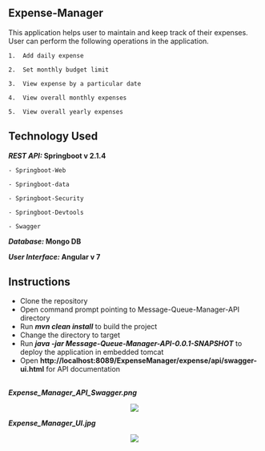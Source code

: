 ## Expense-Manager

This application helps user to maintain and keep track of their expenses. User can perform the following operations in the application.

`1.  Add daily expense`

`2.  Set monthly budget limit`

`3.  View expense by a particular date`

`4.  View overall monthly expenses`

`5.  View overall yearly expenses`

## Technology Used

**_REST API:_ Springboot v 2.1.4**

`- Springboot-Web`

`- Springboot-data`

`- Springboot-Security`

`- Springboot-Devtools`

`- Swagger`

**_Database:_ Mongo DB**

**_User Interface:_ Angular v 7**

## Instructions

- Clone the repository
- Open command prompt pointing to Message-Queue-Manager-API directory
- Run ___mvn clean install___ to build the project
- Change the directory to target
- Run ___java -jar Message-Queue-Manager-API-0.0.1-SNAPSHOT___ to deploy the application in embedded tomcat
- Open __http://localhost:8089/ExpenseManager/expense/api/swagger-ui.html__ for API documentation

## 

_**Expense_Manager_API_Swagger.png**_
<div style="text-align:center"><img src="https://github.com/SubhadeepSen/Expense-Manager-Springboot-Angular7/blob/master/Expense_Manager_API_Swagger.png"/></div>

_**Expense_Manager_UI.jpg**_
<div style="text-align:center"><img src="https://github.com/SubhadeepSen/Expense-Manager-Springboot-Angular7/blob/master/Expense_Manager_UI.jpg"/></div>
